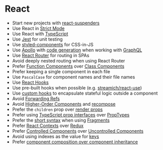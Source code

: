 # React

 * Start new projects with [react-suspenders]
 * Use React in [Strict Mode]
 * Use React with [TypeScript](../typescript/README.md)
 * Use [Jest](../testing-jest/README.md) for unit testing
 * Use [styled-components] for CSS-in-JS
 * Use [Apollo] with [code generation] when working with [GraphQL]
 * Use [React Router] for routing in SPAs
 * Avoid deeply nested routing when using React Router
 * Prefer [Function Components] over [Class Components]
 * Prefer keeping a single component in each file
 * Use `PascalCase` for component names and their file names
 * Use [React Hooks]
 * Use pre-built hooks when possible (e.g. [streamich/react-use])
 * Use [custom hooks] to encapsulate stateful logic outside a component
 * Avoid [Forwarding Refs]
 * Avoid [Higher-Order Components] and [recompose]
 * Prefer the `children` prop over [render props]
 * Prefer using [TypeScript prop interfaces] over [PropTypes]
 * Prefer the [short syntax] when using [Fragments]
 * Prefer [React Contexts] over [Redux]
 * Prefer [Controlled Components] over [Uncontrolled Components]
 * Avoid using indexes as the value for [keys]
 * Prefer [component composition over component inheritance]

[react-suspenders]: https://github.com/thoughtbot/react-suspenders
[Strict Mode]: https://reactjs.org/docs/strict-mode.html
[styled-components]: https://styled-components.com/
[React Hooks]: https://reactjs.org/docs/hooks-overview.html
[custom hooks]: https://reactjs.org/docs/hooks-overview.html#building-your-own-hooks
[streamich/react-use]: https://github.com/streamich/react-use
[Apollo]: https://www.apollographql.com/docs/react/
[code generation]: https://www.apollographql.com/docs/angular/features/developer-tooling/#apollo-codegen
[GraphQL]: https://graphql.org/
[Function Components]: https://reactjs.org/docs/components-and-props.tml
[Class Components]: https://reactjs.org/docs/react-component.html
[Forwarding Refs]: https://reactjs.org/docs/forwarding-refs.html
[Higher-Order Components]: https://reactjs.org/docs/higher-order-components.html
[recompose]: https://github.com/acdlite/recompose
[render props]: https://reactjs.org/docs/render-props.html
[TypeScript prop interfaces]: https://www.typescriptlang.org/docs/handbook/react-&-webpack.html#write-some-code
[PropTypes]: https://reactjs.org/docs/typechecking-with-proptypes.html
[short syntax]: https://reactjs.org/docs/fragments.html#short-syntax
[Fragments]: https://reactjs.org/docs/fragments.html
[React Contexts]: https://reactjs.org/docs/context.html
[Redux]: https://react-redux.js.org/
[Controlled Components]: https://reactjs.org/docs/forms.html#controlled-components
[Uncontrolled Components]: https://reactjs.org/docs/uncontrolled-components.html
[keys]: https://reactjs.org/docs/lists-and-keys.html#keys
[component composition over component inheritance]: https://reactjs.org/docs/composition-vs-inheritance.html
[React Router]: https://reacttraining.com/react-router/
